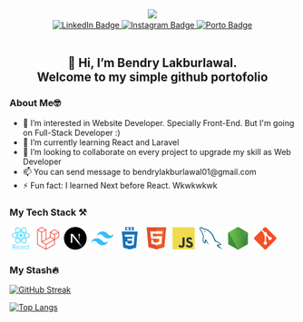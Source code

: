 <div id="header" align="center">
  <img src="https://i.giphy.com/media/v1.Y2lkPTc5MGI3NjExczYxb3JlemhwbWN6OXpobXdvYWo0aWZtZGkzOXY2NjRxaGtwYmpqMyZlcD12MV9pbnRlcm5hbF9naWZfYnlfaWQmY3Q9Zw/bGgsc5mWoryfgKBx1u/giphy.gif" width="100"/>
</div>
<div id="badges" align="center">
  <a href="https://www.linkedin.com/in/bendry-lakburlawal-2903002a4/">
    <img src="https://img.shields.io/badge/LinkedIn-blue?style=for-the-badge&logo=linkedin&logoColor=white" alt="LinkedIn Badge"/>
  </a>
  <a href="https://www.instagram.com/bndry_lkbrlwal?igsh=MXhpZDR3cWtld2lpcg==">
    <img src="https://img.shields.io/badge/Instagram-orange?style=for-the-badge&logo=instagram&logoColor=white" alt="Instagram Badge"/>
  </a>
  <a href="bendry-portofolio.vercel.app">
    <img src="https://img.shields.io/badge/Porto & CV-blue?style=for-the-badge&logo=&logoColor=white" alt="Porto Badge"/>
  </a>
  <div>
    <img src="https://komarev.com/ghpvc/?username=Kaben011201&style=flat-square&color=blue" alt=""/>
  </div>
</div>


<h2 align="center">👋 Hi, I’m Bendry Lakburlawal.<br>Welcome to my simple github portofolio</h2>

<h3>About Me🤓</h3>
<ul>
  <li>👀 I’m interested in Website Developer. Specially Front-End. But I'm going on Full-Stack Developer :)</li>
  <li>🌱 I’m currently learning React and Laravel</li>
  <li>💞️ I’m looking to collaborate on every project to upgrade my skill as Web Developer</li>
  <li>📫 You can send message to bendrylakburlawal01@gmail.com</li>
  <li>⚡ Fun fact: I learned Next before React. Wkwkwkwk</li>
</ul>

<h3>My Tech Stack ⚒️</h3>
<div>
  <img src="https://github.com/devicons/devicon/blob/master/icons/react/react-original-wordmark.svg" title="React" alt="React" width="40" height="40"/>&nbsp;
  <img src="https://github.com/devicons/devicon/blob/master/icons/laravel/laravel-original.svg" title="Laravel" alt="Laravel" width="40" height="40"/>&nbsp;
  <img src="https://github.com/devicons/devicon/blob/master/icons/nextjs/nextjs-original.svg" title="NextJS" alt="NextJS" width="40" height="40"/>&nbsp;
  <img src="https://github.com/devicons/devicon/blob/master/icons/tailwindcss/tailwindcss-original.svg" title="TailwindCSS" alt="TailwindCSS width="40" height="40"/>&nbsp;
  <img src="https://github.com/devicons/devicon/blob/master/icons/css3/css3-plain-wordmark.svg"  title="CSS3" alt="CSS" width="40" height="40"/>&nbsp;
  <img src="https://github.com/devicons/devicon/blob/master/icons/html5/html5-original.svg" title="HTML5" alt="HTML" width="40" height="40"/>&nbsp;
  <img src="https://github.com/devicons/devicon/blob/master/icons/javascript/javascript-original.svg" title="JavaScript" alt="JavaScript" width="40" height="40"/>&nbsp;
  <img src="https://github.com/devicons/devicon/blob/master/icons/mysql/mysql-original.svg" title="MySQL"  alt="MySQL" width="40" height="40"/>&nbsp;
  <img src="https://github.com/devicons/devicon/blob/master/icons/nodejs/nodejs-original.svg" title="NodeJS" alt="NodeJS" width="40" height="40"/>&nbsp;
  <img src="https://github.com/devicons/devicon/blob/master/icons/git/git-original.svg" title="Git" **alt="Git" width="40" height="40"/>
</div>

<h3>My Stash🔥</h3>

[![GitHub Streak](http://github-readme-streak-stats.herokuapp.com?user=Kaben011201&theme=dark&background=000000)](https://git.io/streak-stats)

[![Top Langs](https://github-readme-stats.vercel.app/api/top-langs/?username=Kaben011201&layout=compact&theme=vision-friendly-dark)](https://github.com/Kaben011201/github-readme-stats)

<!---
Kaben011201/Kaben011201 is a ✨ special ✨ repository because its `README.md` (this file) appears on your GitHub profile.
You can click the Preview link to take a look at your changes.
--->
